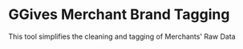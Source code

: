 # GGives Merchant Brand Tagging
This tool simplifies the cleaning and tagging of Merchants' Raw Data
